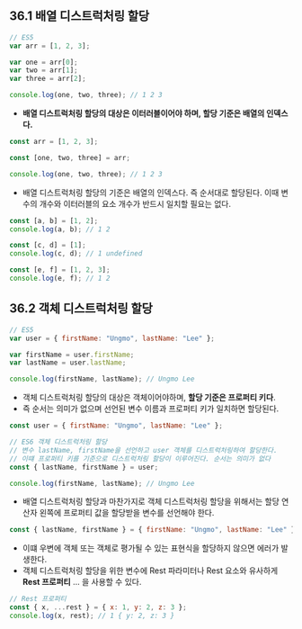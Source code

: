 ## 36.1 배열 디스트럭처링 할당

```jsx
// ES5
var arr = [1, 2, 3];

var one = arr[0];
var two = arr[1];
var three = arr[2];

console.log(one, two, three); // 1 2 3
```

- **배열 디스트럭처링 할당의 대상은 이터러블이어야 하며, 할당 기준은 배열의 인덱스다.**

```jsx
const arr = [1, 2, 3];

const [one, two, three] = arr;

console.log(one, two, three); // 1 2 3
```

- 배열 디스트럭처링 할당의 기준은 배열의 인덱스다. 즉 순서대로 할당된다. 이때 변수의 개수와 이터러블의 요소 개수가 반드시 일치할 필요는 없다.

```jsx
const [a, b] = [1, 2];
console.log(a, b); // 1 2

const [c, d] = [1];
console.log(c, d); // 1 undefined

const [e, f] = [1, 2, 3];
console.log(e, f); // 1 2
```

## 36.2 객체 디스트럭처링 할당

```jsx
// ES5
var user = { firstName: "Ungmo", lastName: "Lee" };

var firstName = user.firstName;
var lastName = user.lastName;

console.log(firstName, lastName); // Ungmo Lee
```

- 객체 디스트럭처링 할당의 대상은 객체이어야하며, **할당 기준은 프로퍼티 키다**.
- 즉 순서는 의미가 없으며 선언된 변수 이름과 프로퍼티 키가 일치하면 할당된다.

```jsx
const user = { firstName: "Ungmo", lastName: "Lee" };

// ES6 객체 디스트럭처링 할당
// 변수 lastName, firstName을 선언하고 user 객체를 디스트럭처링하여 할당한다.
// 이떄 프로퍼티 키를 기준으로 디스트럭처링 할당이 이루어진다. 순서는 의미가 없다
const { lastName, firstName } = user;

console.log(firstName, lastName); // Ungmo Lee
```

- 배열 디스트럭처링 할당과 마찬가지로 객체 디스트럭처링 할당을 위해서는 할당 연산자 왼쪽에 프로퍼티 값을 할당받을 변수를 선언해야 한다.

```jsx
const { lastName, firstName } = { firstName: "Ungmo", lastName: "Lee" };
```

- 이떄 우변에 객체 또는 객체로 평가될 수 있는 표현식을 할당하지 않으면 에러가 발생한다.
- 객체 디스트럭처링 할당을 위한 변수에 Rest 파라미터나 Rest 요소와 유사하게 **Rest 프로퍼티** … 을 사용할 수 있다.

```jsx
// Rest 프로퍼티
const { x, ...rest } = { x: 1, y: 2, z: 3 };
console.log(x, rest); // 1 { y: 2, z: 3 }
```
